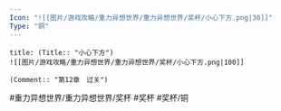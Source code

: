```yaml
---
Icon: "![[图片/游戏攻略/重力异想世界/重力异想世界/奖杯/小心下方.png|30]]"
Type: "铜"
---
```

```ad-common-bronze-trophy
title: (Title:: "小心下方")
![[图片/游戏攻略/重力异想世界/重力异想世界/奖杯/小心下方.png|100]]

(Comment:: "第12章　过关")
```

#重力异想世界/重力异想世界/奖杯 #奖杯 #奖杯/铜
